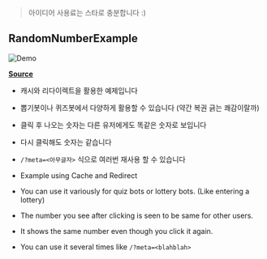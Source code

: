 > 아이디어 사용료는 스타로 충분합니다 \:)

## RandomNumberExample
![Demo](docs/RandomNumberExample.gif)

[**Source**](RandomNumberExample/index.js)
* 캐시와 리다이렉트을 활용한 예제입니다
* 뽑기봇이나 퀴즈봇에서 다양하게 활용할 수 있습니다 (약간 복권 긁는 쾌감이랄까)
* 클릭 후 나오는 숫자는 다른 유저에게도 똑같은 숫자로 보입니다
* 다시 클릭해도 숫자는 같습니다
* `/?meta=<아무글자>` 식으로 여러번 재사용 할 수 있습니다

* Example using Cache and Redirect
* You can use it variously for quiz bots or lottery bots. (Like entering a lottery)
* The number you see after clicking is seen to be same for other users.
* It shows the same number even though you click it again.
* You can use it several times like `/?meta=<blahblah>`
